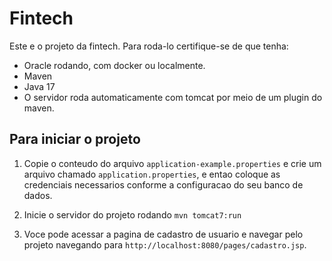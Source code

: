 # Fintech

Este e o projeto da fintech. Para roda-lo certifique-se de que tenha:

- Oracle rodando, com docker ou localmente.
- Maven
- Java 17
- O servidor roda automaticamente com tomcat por meio de um plugin do maven.

## Para iniciar o projeto

1. Copie o conteudo do arquivo `application-example.properties` e crie um arquivo chamado `application.properties`, e
   entao coloque as credenciais necessarios conforme a configuracao do seu banco de dados.

2. Inicie o servidor do projeto rodando `mvn tomcat7:run`

3. Voce pode acessar a pagina de cadastro de usuario e navegar pelo projeto navegando
   para `http://localhost:8080/pages/cadastro.jsp`.